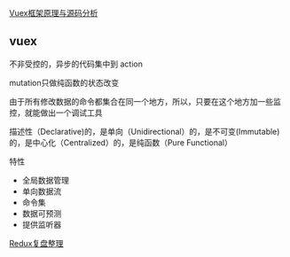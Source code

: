 [Vuex框架原理与源码分析](https://tech.meituan.com/vuex-code-analysis.html)

## vuex

不非受控的，异步的代码集中到 action

mutation只做纯函数的状态改变

由于所有修改数据的命令都集合在同一个地方，所以，只要在这个地方加一些监控，就能做出一个调试工具

描述性（Declarative)的，是单向（Unidirectional）的，是不可变(Immutable)的，是中心化（Centralized）的，是纯函数（Pure Functional）

特性

- 全局数据管理
- 单向数据流
- 命令集
- 数据可预测
- 提供监听器

[Redux复盘整理](https://raimonfuns.github.io/2018/05/03/2018-05-03-redux/)